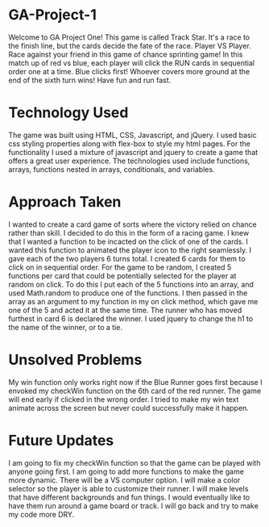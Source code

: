 # GA-Project-1
Welcome to GA Project One! This game is called Track Star. It's a race to the finish line, but the cards decide the fate of the race. Player VS Player. Race against your friend in this game of chance sprinting game! In this match up of red vs blue, each player will click the RUN cards in sequential order one at a time. Blue clicks first! Whoever covers more ground at the end of the sixth turn wins! Have fun and run fast.
# Technology Used
The game was built using HTML, CSS, Javascript, and jQuery.
I used basic css styling properties along with flex-box to style my html pages.
For the functionality I used a mixture of javascript and jquery to create a game that offers a great user experience.
The technologies used include functions, arrays, functions nested in arrays, conditionals, and variables.
# Approach Taken
I wanted to create a card game of sorts where the victory relied on chance rather than skill. I decided to do this in the form of a racing game.
I knew that I wanted a function to be incacted on the click of one of the cards. I wanted this function to animated the player icon to the right seamlessly.
I gave each of the two players 6 turns total. I created 6 cards for them to click on in sequential order.
For the game to be random, I created 5 functions per card that could be potentially selected for the player at random on click.
To do this I put each of the 5 functions into an array, and used Math.random to produce one of the functions.
I then passed in the array as an argument to my function in my on click method, which gave me one of the 5 and acted it at the same time.
The runner who has moved furthest in card 6 is declared the winner.
I used jquery to change the h1 to the name of the winner, or to a tie.
# Unsolved Problems
My win function only works right now if the Blue Runner goes first because I envoked my checkWin function on the 6th card of the red runner.
The game will end early if clicked in the wrong order.
I tried to make my win text animate across the screen but never could successfully make it happen.
# Future Updates
I am going to fix my checkWin function so that the game can be played with anyone going first.
I am going to add more functions to make the game more dynamic.
There will be a VS computer option.
I will make a color selector so the player is able to customize their runner.
I will make levels that have different backgrounds and fun things.
I would eventually like to have them run around a game board or track.
I will go back and try to make my code more DRY.
